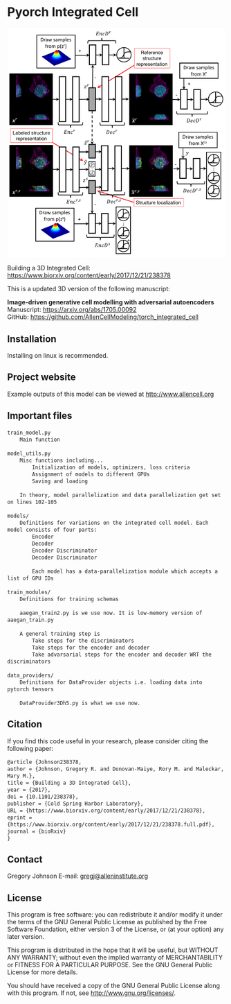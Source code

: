 Pyorch Integrated Cell
===============================

![Model Architecture](doc/images/model_arch.png?raw=true "Model Architecture")

Building a 3D Integrated Cell: https://www.biorxiv.org/content/early/2017/12/21/238378

This is a updated 3D version of the following manuscript:  

**Image-driven generative cell modelling with adversarial autoencoders**  
Manuscript: https://arxiv.org/abs/1705.00092  
GitHub: https://github.com/AllenCellModeling/torch_integrated_cell 

## Installation
Installing on linux is recommended.

## Project website
Example outputs of this model can be viewed at http://www.allencell.org

## Important files ##

	train_model.py
		Main function

	model_utils.py
		Misc functions including...
			Initialization of models, optimizers, loss criteria
			Assignment of models to different GPUs
			Saving and loading

		In theory, model parallelization and data parallelization get set on lines 102-105

	models/
		Definitions for variations on the integrated cell model. Each model consists of four parts:
			Encoder 
			Decoder
			Encoder Discriminator
			Decoder Discriminator

			Each model has a data-parallelization module which accepts a list of GPU IDs

	train_modules/
		Definitions for training schemas

		aaegan_train2.py is we use now. It is low-memory version of aaegan_train.py

		A general training step is
			Take steps for the discriminators
			Take steps for the encoder and decoder
			Take advarsarial steps for the encoder and decoder WRT the discriminators

	data_providers/
		Definitions for DataProvider objects i.e. loading data into pytorch tensors

		DataProvider3Dh5.py is what we use now. 

## Citation
If you find this code useful in your research, please consider citing the following paper:

    @article {Johnson238378,
	author = {Johnson, Gregory R. and Donovan-Maiye, Rory M. and Maleckar, Mary M.},
	title = {Building a 3D Integrated Cell},
	year = {2017},
	doi = {10.1101/238378},
	publisher = {Cold Spring Harbor Laboratory},
	URL = {https://www.biorxiv.org/content/early/2017/12/21/238378},
	eprint = {https://www.biorxiv.org/content/early/2017/12/21/238378.full.pdf},
	journal = {bioRxiv}
    }
			
## Contact
Gregory Johnson
E-mail: gregj@alleninstitute.org

## License
This program is free software: you can redistribute it and/or modify
it under the terms of the GNU General Public License as published by
the Free Software Foundation, either version 3 of the License, or
(at your option) any later version.

This program is distributed in the hope that it will be useful,
but WITHOUT ANY WARRANTY; without even the implied warranty of
MERCHANTABILITY or FITNESS FOR A PARTICULAR PURPOSE.  See the
GNU General Public License for more details.

You should have received a copy of the GNU General Public License
along with this program.  If not, see <http://www.gnu.org/licenses/>.
